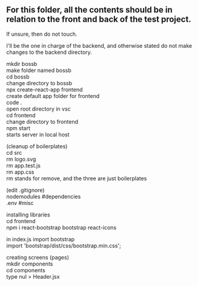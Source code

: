 ## For this folder, all the contents should be in relation to the front and back of the test project.  
  
If unsure, then do not touch.  

I'll be the one in charge of the backend, and otherwise stated do not make changes to the backend directory.  
  
  
  
mkdir bossb  
	make folder named bossb  
cd bossb  
	change directory to bossb  
npx create-react-app frontend  
	create default app folder for frontend  
code .  
	open root directory in vsc  
cd frontend  
	change directory to frontend   
npm start  
	starts server in local host  
  
(cleanup of boilerplates)  
cd src   
rm logo.svg  
rm app.test.js  
rm app.css  
	rm stands for remove, and the three are just boilerplates  
  
(edit .gitignore)  
nodemodules #dependencies  
.env #misc  
  
installing libraries  
cd frontend   
npm i react-bootstrap bootstrap react-icons  
  
in index.js import bootstrap   
import 'bootstrap/dist/css/bootstrap.min.css';  
  
creating screens (pages)  
mkdir components  
cd components   
type nul > Header.jsx  
  

